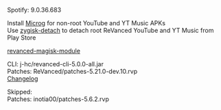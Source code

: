 Spotify: 9.0.36.683  

Install [Microg](https://github.com/ReVanced/GmsCore/releases) for non-root YouTube and YT Music APKs  
Use [zygisk-detach](https://github.com/j-hc/zygisk-detach) to detach root ReVanced YouTube and YT Music from Play Store  

[revanced-magisk-module](https://github.com/j-hc/revanced-magisk-module)
  
CLI: j-hc/revanced-cli-5.0.0-all.jar  
Patches: ReVanced/patches-5.21.0-dev.10.rvp  
[Changelog](https://github.com/ReVanced/revanced-patches/releases/tag/v5.21.0-dev.10)  

Skipped:  
Patches: inotia00/patches-5.6.2.rvp      
